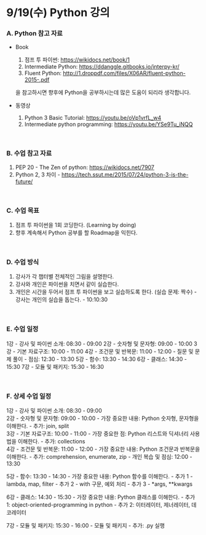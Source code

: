 # 9/19(수) Python 강의

### A. Python 참고 자료

- Book
  1. 점프 투 파이썬: https://wikidocs.net/book/1
  2. Intermediate Python: https://ddanggle.gitbooks.io/interpy-kr/
  3. Fluent Python: http://1.droppdf.com/files/X06AR/fluent-python-2015-.pdf

    을 참고하시면 향후에 Python을 공부하시는데 많은 도움이 되리라 생각합니다.

- 동영상
  1. Python 3 Basic Tutorial: https://youtu.be/oVp1vrfL_w4
  2. Intermediate python programming: https://youtu.be/YSe9Tu_iNQQ

<br>

### B. 수업 참고 자료

  1. PEP 20 - The Zen of python: https://wikidocs.net/7907
  2. Python 2, 3 차이 - https://tech.ssut.me/2015/07/24/python-3-is-the-future/

<br>

### C. 수업 목표

  1. 점프 투 파이썬을 1회 코딩한다. (Learning by doing)
  2. 향후 계속해서 Python 공부를 할 Roadmap을 익힌다.

<br>

### D. 수업 방식

  1. 강사가 각 챕터별 전체적인 그림을 설명한다.
  2. 강사와 개인은 파이썬을 치면서 같이 실습한다.
  3. 개인은 시간을 두어서 점프 투 파이썬을 보고 실습하도록 한다.
     (실습 문제: 짝수)
    - 강사는 개인의 실습을 돕는다.
    - 10:10:30

<br>

### E. 수업 일정

1강 - 강사 및 파이썬 소개: 08:30 - 09:00
2강 - 숫자형 및 문자형: 09:00 - 10:00
3강 - 기본 자료구조: 10:00 - 11:00
4강 - 조건문 및 반복문: 11:00 - 12:00
    - 질문 및 문제 풀이
    - 점심: 12:30 - 13:30
5강 - 함수: 13:30 - 14:30
6강 - 클래스: 14:30 - 15:30
7강 - 모듈 및 패키지: 15:30 - 16:30

<br>

### F. 상세 수업 일정

  1강 - 강사 및 파이썬 소개: 08:30 - 09:00<br/>
  2강 - 숫자형 및 문자형: 09:00 - 10:00
    - 가장 중요한 내용: Python 숫자형, 문자형을 이해한다.
    - 추가: join, split<br/>
  3강 - 기본 자료구조: 10:00 - 11:00
     - 가장 중요한 점: Python 리스트와 딕셔너리 사용법을 이해한다.
     - 추가: collections<br/>
  4강 - 조건문 및 반복문: 11:00 - 12:00
    - 가장 중요한 내용: Python 조건문과 반복문을 이해한다.
    - 추가: comprehension, enumerate, zip
    - 개인 복습 및 점심: 12:00 - 13:30<br/>

  5강 - 함수: 13:30 - 14:30
      - 가장 중요한 내용: Python 함수를 이해한다.
      - 추가 1 - lambda, map, filter
      - 추가 2 - with 구문, 예외 처리
      - 추가 3 - \*args, \**kwargs

  6강 - 클래스: 14:30 - 15:30
      - 가장 중요한 내용: Python 클래스를 이해한다.
      - 추가 1: object-oriented-programming in python
      - 추가 2: 이터레이터, 제너레이터, 데코레이터<br/>

  7강 - 모듈 및 패키지: 15:30 - 16:00
      - 모듈 및 패키지
      - 추가: .py 실행
